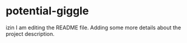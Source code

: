 # potential-giggle
izin
I am editing the README file. Adding some more details about the project description.
